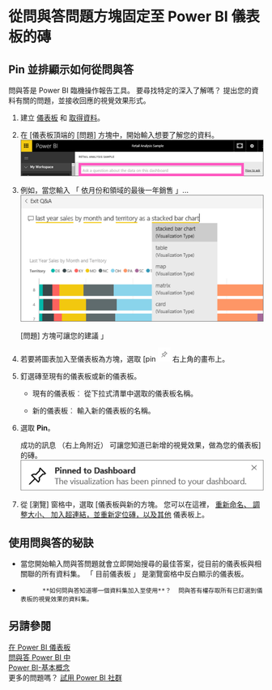 <properties
   pageTitle="從問與答問題方塊固定至 Power BI 儀表板的磚"
   description="如何從問與答問題方塊固定的 Power BI 儀表板的並排顯示的文件"
   services="powerbi"
   documentationCenter=""
   authors="mihart"
   manager="mblythe"
   backup=""
   editor=""
   tags=""
   qualityFocus="no"
   qualityDate=""/>

<tags
   ms.service="powerbi"
   ms.devlang="NA"
   ms.topic="article"
   ms.tgt_pltfrm="NA"
   ms.workload="powerbi"
   ms.date="10/08/2016"
   ms.author="mihart"/>

# 從問與答問題方塊固定至 Power BI 儀表板的磚  
## Pin 並排顯示如何從問與答
問與答是 Power BI 臨機操作報告工具。 要尋找特定的深入了解嗎？ 提出您的資料有關的問題，並接收回應的視覺效果形式。

1.  建立 [儀表板](powerbi-service-dashboards.md) 和 [取得資料](powerbi-service-get-data.md)。

2.  在 [儀表板頂端的 [問題] 方塊中，開始輸入想要了解您的資料。  
    ![](media/powerbi-service-pin-a-tile-to-a-dashboard-from-the-question-box/PBI_QnAQuestionBoxNew.png)

3.  例如，當您輸入 「 依月份和領域的最後一年銷售 」...  
    ![](media/powerbi-service-pin-a-tile-to-a-dashboard-from-the-question-box/power-bi-type-q-and-a.png)

    [問題] 方塊可讓您的建議 」

4.  若要將圖表加入至儀表板為方塊，選取 [pin ![](media/powerbi-service-pin-a-tile-to-a-dashboard-from-the-question-box/PBI_PinTile.png) 右上角的畫布上。

5.  釘選磚至現有的儀表板或新的儀表板。 

    -   現有的儀表板︰ 從下拉式清單中選取的儀表板名稱。

    -   新的儀表板︰ 輸入新的儀表板的名稱。

6.  選取 **Pin**。

    成功的訊息 （右上角附近） 可讓您知道已新增的視覺效果，做為您的儀表板] 的磚。  
    ![](media/powerbi-service-pin-a-tile-to-a-dashboard-from-the-question-box/pinSuccess.png)

7.  從 [瀏覽] 窗格中，選取 [儀表板與新的方塊。 您可以在這裡， [重新命名、 調整大小、 加入超連結，並重新定位磚，以及其他](powerbi-service-edit-a-tile-in-a-dashboard.md) 儀表板上。 

## 使用問與答的秘訣  
-   當您開始輸入問與答問題就會立即開始搜尋的最佳答案，從目前的儀表板與相關聯的所有資料集。  「 目前儀表板 」 是瀏覽窗格中反白顯示的儀表板。

-   
            **如何問與答知道哪一個資料集加入至使用**？  問與答有權存取所有已釘選到儀表板的視覺效果的資料集。

## 另請參閱  
[在 Power BI 儀表板](powerbi-service-dashboards.md)  
[問與答 Power BI 中](powerbi-service-q-and-a.md)  
[Power BI-基本概念](powerbi-service-basic-concepts.md)  
更多的問題嗎？ [試用 Power BI 社群](http://community.powerbi.com/)
